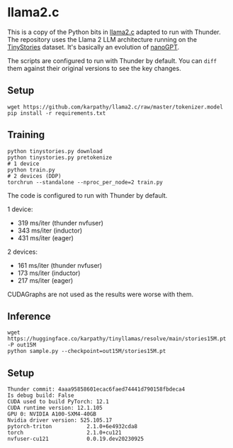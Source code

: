 # llama2.c

This is a copy of the Python bits in [llama2.c](https://github.com/karpathy/llama2.c) adapted to run with Thunder.
The repository uses the Llama 2 LLM architecture running on the [TinyStories](https://huggingface.co/datasets/roneneldan/TinyStories) dataset.
It's basically an evolution of [nanoGPT](https://github.com/karpathy/nanoGPT).

The scripts are configured to run with Thunder by default. You can `diff` them against their original versions to see the key changes.

## Setup

```shell
wget https://github.com/karpathy/llama2.c/raw/master/tokenizer.model
pip install -r requirements.txt
```

## Training

```shell
python tinystories.py download
python tinystories.py pretokenize
# 1 device
python train.py
# 2 devices (DDP)
torchrun --standalone --nproc_per_node=2 train.py
```

The code is configured to run with Thunder by default.

1 device:
* 319 ms/iter (thunder nvfuser)
* 343 ms/iter (inductor)
* 431 ms/iter (eager)

2 devices:
* 161 ms/iter (thunder nvfuser)
* 173 ms/iter (inductor)
* 217 ms/iter (eager)

CUDAGraphs are not used as the results were worse with them.

## Inference

```shell
wget https://huggingface.co/karpathy/tinyllamas/resolve/main/stories15M.pt -P out15M
python sample.py --checkpoint=out15M/stories15M.pt
```

## Setup

```shell
Thunder commit: 4aaa95858601ecac6faed74441d790158fbdeca4
Is debug build: False
CUDA used to build PyTorch: 12.1
CUDA runtime version: 12.1.105
GPU 0: NVIDIA A100-SXM4-40GB
Nvidia driver version: 525.105.17
pytorch-triton           2.1.0+6e4932cda8
torch                    2.1.0+cu121
nvfuser-cu121            0.0.19.dev20230925
```